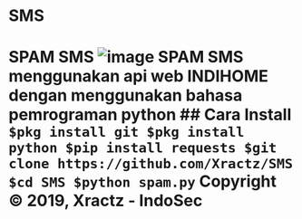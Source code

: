 # SMS
# SPAM SMS ![image](https://github.com/Xractz/SMS/blob/master/sms.jpg) SPAM SMS menggunakan api web INDIHOME dengan menggunakan bahasa pemrograman python  ## Cara Install ``` $pkg install git $pkg install python $pip install requests $git clone https://github.com/Xractz/SMS $cd SMS $python spam.py ```   Copyright © 2019, Xractz - IndoSec
